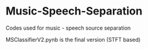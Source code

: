 # Music-Speech-Separation

Codes used for music - speech source separation

MSClassifierV2.pynb is the final version (STFT based)
